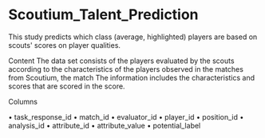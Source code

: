 # Scoutium_Talent_Prediction

This study predicts which class (average, highlighted) players are based on scouts' scores on player qualities.

Content
The data set consists of the players evaluated by the scouts according to the characteristics of the players observed in the matches from Scoutium, the match The information includes the characteristics and scores that are scored in the score.

Columns

•	task_response_id 
•	match_id
•	evaluator_id 
•	player_id 
•	position_id 
•	analysis_id 
•	attribute_id 
•	attribute_value
•	potential_label


